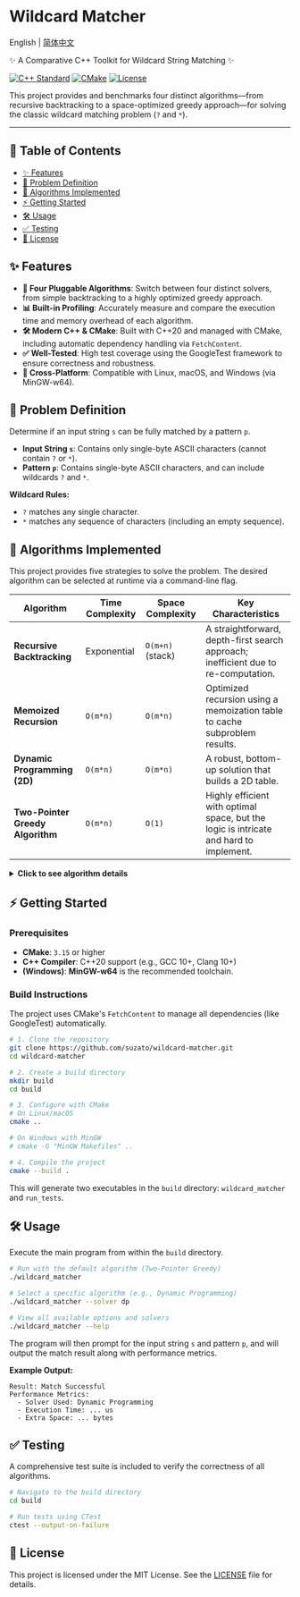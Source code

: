 # Wildcard Matcher

English | [简体中文](README_zh-Hans.md)

✨ A Comparative C++ Toolkit for Wildcard String Matching ✨

[![C++ Standard](https://img.shields.io/badge/C++-20%2B-blue?style=for-the-badge&logo=cplusplus)](https://isocpp.org/std/status)
[![CMake](https://img.shields.io/badge/CMake-3.15%2B-red?style=for-the-badge&logo=cmake)](https://cmake.org)
[![License](https://img.shields.io/github/license/suzato/wildcard-matcher?style=for-the-badge)](LICENSE)

This project provides and benchmarks four distinct algorithms—from recursive backtracking to a space-optimized greedy approach—for solving the classic wildcard matching problem (`?` and `*`).

---

## 📑 Table of Contents

- [✨ Features](#-features)
- [🎯 Problem Definition](#-problem-definition)
- [🚀 Algorithms Implemented](#-algorithms-implemented)
- [⚡ Getting Started](#-getting-started)
- [🛠️ Usage](#️-usage)
- [✅ Testing](#-testing)
- [📜 License](#-license)

## ✨ Features

- **🚀 Four Pluggable Algorithms**: Switch between four distinct solvers, from simple backtracking to a highly optimized greedy approach.
- **📊 Built-in Profiling**: Accurately measure and compare the execution time and memory overhead of each algorithm.
- **🛠️ Modern C++ & CMake**: Built with C++20 and managed with CMake, including automatic dependency handling via `FetchContent`.
- **✅ Well-Tested**: High test coverage using the GoogleTest framework to ensure correctness and robustness.
- **🧩 Cross-Platform**: Compatible with Linux, macOS, and Windows (via MinGW-w64).

## 🎯 Problem Definition

Determine if an input string `s` can be fully matched by a pattern `p`.

- **Input String `s`**: Contains only single-byte ASCII characters (cannot contain `?` or `*`).
- **Pattern `p`**: Contains single-byte ASCII characters, and can include wildcards `?` and `*`.

**Wildcard Rules:**

- `?` matches any single character.
- `*` matches any sequence of characters (including an empty sequence).

## 🚀 Algorithms Implemented

This project provides five strategies to solve the problem. The desired algorithm can be selected at runtime via a command-line flag.

| Algorithm | Time Complexity | Space Complexity | Key Characteristics |
| --------- | --------------- | ---------------- | ------------------- |
| **Recursive Backtracking** | Exponential | `O(m+n)` (stack) | A straightforward, depth-first search approach; inefficient due to re-computation. |
| **Memoized Recursion** | `O(m*n)` | `O(m*n)` | Optimized recursion using a memoization table to cache subproblem results. |
| **Dynamic Programming (2D)** | `O(m*n)` | `O(m*n)` | A robust, bottom-up solution that builds a 2D table. |
| **Two-Pointer Greedy Algorithm** | `O(m*n)` | `O(1)` | Highly efficient with optimal space, but the logic is intricate and hard to implement. |

<details>
<summary><b>Click to see algorithm details</b></summary>

1. **Recursive Backtracking:** A straightforward, depth-first search approach. It's easy to understand but inefficient due to re-computing overlapping subproblems, leading to exponential time complexity in the worst case.
2. **Memoized Recursion:** An optimization of the recursive approach. It uses a memoization table to cache the results of subproblems, significantly improving performance by reducing the time complexity to polynomial time (`O(m*n)`).
3. **Dynamic Programming (2D):** A bottom-up approach that builds a 2D `dp` table where `dp[i][j]` stores whether the first `i` characters of `s` match the first `j` characters of `p`. It's a standard and robust solution with `O(m*n)` time and space complexity.
4. **Two-Pointer Greedy Algorithm:** A highly efficient approach using pointers to traverse the strings. It uses a backtracking mechanism with pointers to handle the `*` wildcard. While it achieves an excellent `O(1)` space complexity, the logic is intricate and harder to implement correctly.

</details>

## ⚡ Getting Started

### Prerequisites

- **CMake**: `3.15` or higher
- **C++ Compiler**: C++20 support (e.g., GCC 10+, Clang 10+)
- **(Windows)**: **MinGW-w64** is the recommended toolchain.

### Build Instructions

The project uses CMake's `FetchContent` to manage all dependencies (like GoogleTest) automatically.

```bash
# 1. Clone the repository
git clone https://github.com/suzato/wildcard-matcher.git
cd wildcard-matcher

# 2. Create a build directory
mkdir build
cd build

# 3. Configure with CMake
# On Linux/macOS
cmake ..

# On Windows with MinGW
# cmake -G "MinGW Makefiles" ..

# 4. Compile the project
cmake --build .
```

This will generate two executables in the `build` directory: `wildcard_matcher` and `run_tests`.

## 🛠️ Usage

Execute the main program from within the `build` directory.

```bash
# Run with the default algorithm (Two-Pointer Greedy)
./wildcard_matcher

# Select a specific algorithm (e.g., Dynamic Programming)
./wildcard_matcher --solver dp

# View all available options and solvers
./wildcard_matcher --help
```

The program will then prompt for the input string `s` and pattern `p`, and will output the match result along with performance metrics.

**Example Output:**

```
Result: Match Successful
Performance Metrics:
  - Solver Used: Dynamic Programming
  - Execution Time: ... us
  - Extra Space: ... bytes
```

## ✅ Testing

A comprehensive test suite is included to verify the correctness of all algorithms.

```bash
# Navigate to the build directory
cd build

# Run tests using CTest
ctest --output-on-failure
```

## 📜 License

This project is licensed under the MIT License. See the [LICENSE](LICENSE) file for details.
